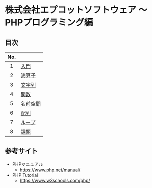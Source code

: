 # 株式会社エプコットソフトウェア ～ PHPプログラミング編

## 目次

| No. |  |
| :---: | --- |
| 1 | [入門](./intro/index.md) |
| 2 | [演算子](./operators/index.md) |
| 3 | [文字列](./strings/index.md) |
| 4 | [関数](./functions/index.md) |
| 5 | [名前空間](./namespaces/index.md) |
| 6 | [配列](./arrays/index.md) |
| 7 | [ループ](./loops/index.md) |
| 8 | [課題](./exercises/index.md) |

## 参考サイト

- PHPマニュアル
  - <https://www.php.net/manual/>
- PHP Tutorial
  - <https://www.w3schools.com/php/>
